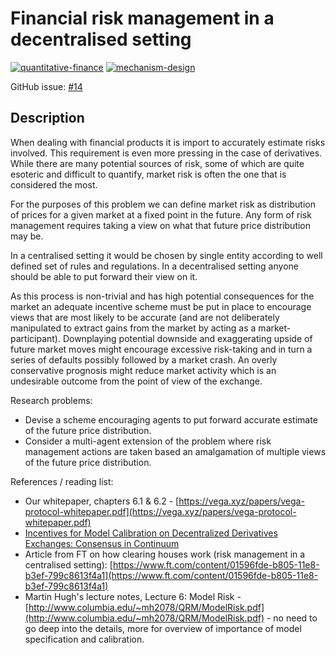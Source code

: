 # Financial risk management in a decentralised setting

[![quantitative-finance](https://img.shields.io/badge/-quantitative--finance-%23c6e861.svg?maxAge=25000)](https://github.com/vegaprotocol/research/labels/quantitative-finance) [![mechanism-design](https://img.shields.io/badge/-mechanism--design-%23e0d61f.svg?maxAge=25000)](https://github.com/vegaprotocol/research/labels/mechanism-design)

GitHub issue: [#14](https://github.com/vegaprotocol/research/issues/14)

## Description

When dealing with financial products it is import to accurately estimate risks involved. This requirement is even more pressing in the case of derivatives. While there are many potential sources of risk, some of which are quite esoteric and difficult to quantify, market risk is often the one that is considered the most.

For the purposes of this problem we can define market risk as distribution of prices for a given market at a fixed point in the future. Any form of risk management requires taking a view on what that future price distribution may be.

In a centralised setting it would be chosen by single entity according to well defined set of rules and regulations. In a decentralised setting anyone should be able to put forward their view on it.

As this process is non-trivial and has high potential consequences for the market an adequate incentive scheme must be put in place to encourage views that are most likely to be accurate (and are not deliberately manipulated to extract gains from the market by acting as a market-participant). Downplaying potential downside and exaggerating upside of future market moves might encourage excessive risk-taking and in turn a series of defaults possibly followed by a market crash. An overly conservative prognosis might reduce market activity which is an undesirable outcome from the point of view of the exchange.

Research problems:

- Devise a scheme encouraging agents to put forward accurate estimate of the future price distribution.
- Consider a multi-agent extension of the problem where risk management actions are taken based an amalgamation of multiple views of the future price distribution.

References / reading list:

- Our whitepaper, chapters 6.1 & 6.2 - [https://vega.xyz/papers/vega-protocol-whitepaper.pdf](https://vega.xyz/papers/vega-protocol-whitepaper.pdf)
- [Incentives for Model Calibration on Decentralized Derivatives Exchanges: Consensus in Continuum](https://papers.ssrn.com/sol3/papers.cfm?abstract_id=3534272)
- Article from FT on how clearing houses work (risk management in a centralised setting): [https://www.ft.com/content/01596fde-b805-11e8-b3ef-799c8613f4a1](https://www.ft.com/content/01596fde-b805-11e8-b3ef-799c8613f4a1)
- Martin Hugh's lecture notes, Lecture 6: Model Risk - [http://www.columbia.edu/~mh2078/QRM/ModelRisk.pdf](http://www.columbia.edu/~mh2078/QRM/ModelRisk.pdf) - no need to go deep into the details, more for overview of importance of model specification and calibration.
